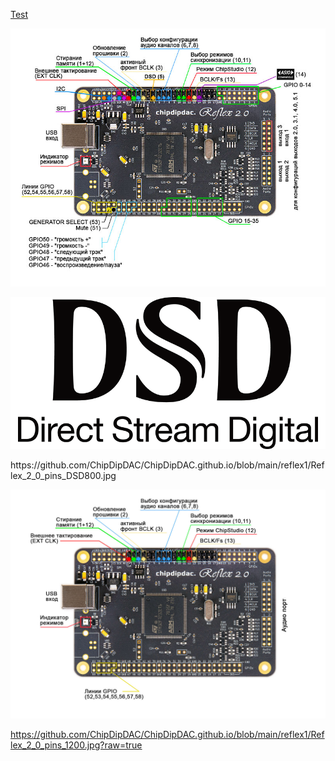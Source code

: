 [Test](https://github.com/ChipDipDAC/ChipDipDAC.github.io/tree/main/reflex1)

![alt text](https://github.com/ChipDipDAC/ChipDipDAC.github.io/blob/main/reflex1/Reflex_2_0_pins_DSD800.jpg?raw=true)

<p><a class="galery" href="https://github.com/ChipDipDAC/ChipDipDAC.github.io/tree/main/reflex1"><img alt="Gen" src="https://github.com/ChipDipDAC/ChipDipDAC.github.io/blob/main/reflex1/DSDlogo.png?raw=true" /></a></p>
https://github.com/ChipDipDAC/ChipDipDAC.github.io/blob/main/reflex1/Reflex_2_0_pins_DSD800.jpg

<p><a class="galery" href="https://static.chipdip.ru/lib/162/DOC037162603.jpg"><img alt="Распиновка" src="https://github.com/ChipDipDAC/ChipDipDAC.github.io/blob/main/reflex1/Reflex_2_0_pins_1200.jpg?raw=true" /></a></p>

https://github.com/ChipDipDAC/ChipDipDAC.github.io/blob/main/reflex1/Reflex_2_0_pins_1200.jpg?raw=true
